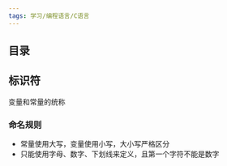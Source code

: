 ```yaml
---
tags: 学习/编程语言/C语言
---
```


## 目录



## 标识符
变量和常量的统称

### 命名规则
* 常量使用大写，变量使用小写，大小写严格区分
* 只能使用字母、数字、下划线来定义，且第一个字符不能是数字